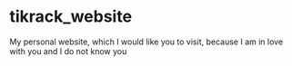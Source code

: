 # tikrack_website
My personal website, which I would like you to visit, because I am in love with you and I do not know you
